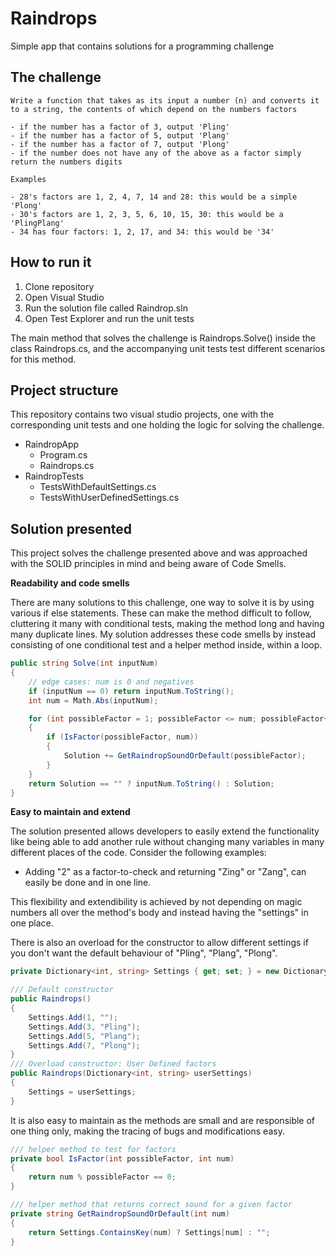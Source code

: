 # Raindrops
Simple app that contains solutions for a programming challenge

## The challenge

```
Write a function that takes as its input a number (n) and converts it to a string, the contents of which depend on the numbers factors

- if the number has a factor of 3, output 'Pling'
- if the number has a factor of 5, output 'Plang'
- if the number has a factor of 7, output 'Plong'
- if the number does not have any of the above as a factor simply return the numbers digits

Examples

- 28's factors are 1, 2, 4, 7, 14 and 28: this would be a simple 'Plong'
- 30's factors are 1, 2, 3, 5, 6, 10, 15, 30: this would be a 'PlingPlang'
- 34 has four factors: 1, 2, 17, and 34: this would be '34'
```

## How to run it

1. Clone repository
2. Open Visual Studio
3. Run the solution file called Raindrop.sln
4. Open Test Explorer and run the unit tests

The main method that solves the challenge is Raindrops.Solve() inside the class Raindrops.cs, and the accompanying unit tests test different scenarios for this method.

## Project structure

This repository contains two visual studio projects, one with the corresponding unit tests and one holding the logic for solving the challenge.

- RaindropApp
  - Program.cs
  - Raindrops.cs
- RaindropTests
  - TestsWithDefaultSettings.cs
  - TestsWithUserDefinedSettings.cs

## Solution presented

This project solves the challenge presented above and was approached with the SOLID principles in mind and being aware of Code Smells.

**Readability and code smells**

There are many solutions to this challenge, one way to solve it is by using various if else statements. These can make the method difficult to follow, cluttering it many with conditional tests, making the method long and having many duplicate lines. My solution addresses these code smells by instead consisting of one conditional test and a helper method inside, within a loop.

```c#
public string Solve(int inputNum)
{
    // edge cases: num is 0 and negatives
    if (inputNum == 0) return inputNum.ToString();
    int num = Math.Abs(inputNum);

    for (int possibleFactor = 1; possibleFactor <= num; possibleFactor++)
    {
        if (IsFactor(possibleFactor, num))
        {
            Solution += GetRaindropSoundOrDefault(possibleFactor);
        }
    }
    return Solution == "" ? inputNum.ToString() : Solution;
}
```

**Easy to maintain and extend**

The solution presented allows developers to easily extend the functionality like being able to add another rule without changing many variables in many different places of the code. Consider the following examples:

- Adding "2" as a factor-to-check and returning "Zing" or "Zang", can easily be done and in one line.

This flexibility and extendibility is achieved by not depending on magic numbers all over the method's body and instead having the "settings" in one place. 

There is also an overload for the constructor to allow different settings if you don't want the default behaviour of "Pling", "Plang", "Plong".

```c#
private Dictionary<int, string> Settings { get; set; } = new Dictionary<int, string>();

/// Default constructor
public Raindrops()
{
    Settings.Add(1, "");
    Settings.Add(3, "Pling");
    Settings.Add(5, "Plang");
    Settings.Add(7, "Plong");
}
/// Overload constructor: User Defined factors
public Raindrops(Dictionary<int, string> userSettings)
{
    Settings = userSettings;
}
```

It is also easy to maintain as the methods are small and are responsible of one thing only, making the tracing of bugs and modifications easy.

```c#
/// helper method to test for factors
private bool IsFactor(int possibleFactor, int num)
{
    return num % possibleFactor == 0;
}

/// helper method that returns correct sound for a given factor
private string GetRaindropSoundOrDefault(int num)
{
    return Settings.ContainsKey(num) ? Settings[num] : "";
}
```


